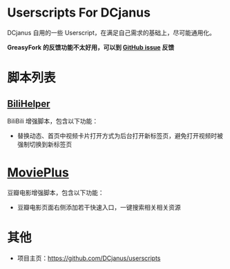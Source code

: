 # Userscripts For DCjanus

DCjanus 自用的一些 Userscript，在满足自己需求的基础上，尽可能通用化。

**GreasyFork 的反馈功能不太好用，可以到 [GitHub issue](https://github.com/DCjanus/userscripts/issues) 反馈**

# 脚本列表

## [BiliHelper](https://greasyfork.org/zh-CN/scripts/469242-bilihelper)

BiliBili 增强脚本，包含以下功能：

- 替换动态、首页中视频卡片打开方式为后台打开新标签页，避免打开视频时被强制切换到新标签页

# [MoviePlus](https://greasyfork.org/zh-CN/scripts/469243-movieplus)

豆瓣电影增强脚本，包含以下功能：

- 豆瓣电影页面右侧添加若干快速入口，一键搜索相关相关资源

# 其他

+ 项目主页：<https://github.com/DCjanus/userscripts>